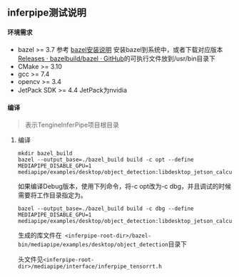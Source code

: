 ## inferpipe测试说明

#### 环境需求

* bazel >= 3.7	参考 [bazel安装说明](https://docs.bazel.build/versions/main/install.html) 安装bazel到系统中，或者下载对应版本[Releases · bazelbuild/bazel · GitHub](https://github.com/bazelbuild/bazel/releases)的可执行文件放到/usr/bin目录下
* CMake >= 3.10
* gcc >= 7.4
* opencv >= 3.4
* JetPack SDK >= 4.4    JetPack为nvidia

#### 编译

> <inferpipe-root-dir>表示TengineInferPipe项目根目录

1. 编译

   ```
   mkdir bazel_build
   bazel --output_base=./bazel_build build -c opt --define MEDIAPIPE_DISABLE_GPU=1 mediapipe/examples/desktop/object_detection:libdesktop_jetson_calculators.so
   ```
   如果编译Debug版本，使用下列命令，将-c opt改为-c dbg，并且调试的时候需要将工作目录指定为<inferpipe-root-dir>。
   ```
   bazel --output_base=./bazel_build build -c dbg --define MEDIAPIPE_DISABLE_GPU=1 mediapipe/examples/desktop/object_detection:libdesktop_jetson_calculators.so
   ```

   生成的库文件在` <inferpipe-root-dir>/bazel-bin/mediapipe/examples/desktop/object_detection`目录下

   头文件见`<inferpipe-root-dir>/mediapipe/interface/inferpipe_tensorrt.h`

